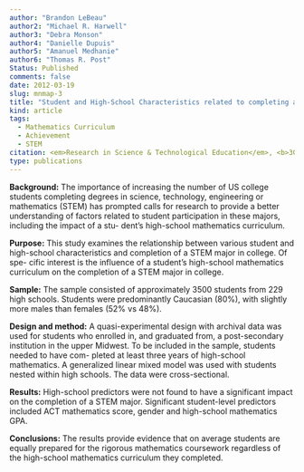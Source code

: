 ```yaml
---
author: "Brandon LeBeau" 
author2: "Michael R. Harwell" 
author3: "Debra Monson"
author4: "Danielle Dupuis" 
author5: "Amanuel Medhanie" 
author6: "Thomas R. Post"
Status: Published
comments: false
date: 2012-03-19
slug: mnmap-3
title: "Student and High-School Characteristics related to completing a science, technology, engineering or mathematics (STEM) major in college"
kind: article
tags:
  - Mathematics Curriculum
  - Achievement
  - STEM
citation: <em>Research in Science & Technological Education</em>, <b>30:1</b>, 17 - 28
type: publications
---
```


**Background:** The importance of increasing the number of US college students
completing degrees in science, technology, engineering or mathematics (STEM)
has prompted calls for research to provide a better understanding of factors
related to student participation in these majors, including the impact of a stu-
dent’s high-school mathematics curriculum.

**Purpose:** This study examines the relationship between various student and
high-school characteristics and completion of a STEM major in college. Of spe-
cific interest is the influence of a student’s high-school mathematics curriculum
on the completion of a STEM major in college.

**Sample:** The sample consisted of approximately 3500 students from 229 high
schools. Students were predominantly Caucasian (80%), with slightly more
males than females (52% vs 48%).

**Design and method:** A quasi-experimental design with archival data was used
for students who enrolled in, and graduated from, a post-secondary institution in
the upper Midwest. To be included in the sample, students needed to have com-
pleted at least three years of high-school mathematics. A generalized linear
mixed model was used with students nested within high schools. The data were
cross-sectional.

**Results:** High-school predictors were not found to have a significant impact on
the completion of a STEM major. Significant student-level predictors included
ACT mathematics score, gender and high-school mathematics GPA.

**Conclusions:** The results provide evidence that on average students are equally
prepared for the rigorous mathematics coursework regardless of the high-school
mathematics curriculum they completed.
